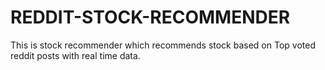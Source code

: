 # REDDIT-STOCK-RECOMMENDER
This is stock recommender which recommends stock based on Top voted reddit posts with real time data.
